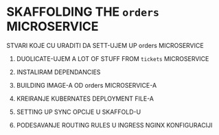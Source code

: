 # SKAFFOLDING THE `orders` MICROSERVICE

STVARI KOJE CU URADITI DA SETT-UJEM UP orders MICROSERVICE

1. DUOLICATE-UJEM A LOT OF STUFF FROM `tickets` MICROSERVICE

2. INSTALIRAM DEPENDANCIES

3. BUILDING IMAGE-A OD orders MICROSERVICE-A

4. KREIRANJE KUBERNATES DEPLOYMENT FILE-A

5. SETTING UP SYNC OPCIJE U SKAFFOLD-U

6. PODESAVANJE ROUTING RULES U INGRESS NGINX KONFIGURACIJI 
